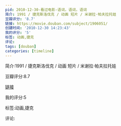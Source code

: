```yaml
---
pid: 2010-12-30-看过电影-语词，语词，语词
简介: 1991 / 捷克斯洛伐克 / 动画 短片 / 米谢拉·帕夫拉托娃
豆瓣评分: '8.7'
链接: https://movie.douban.com/subject/1906051/
创建时间: '2010-12-30 14:23:43'
我的评分: '5'
标签: 动画,捷克
评论:
tags: [douban]
categories: [timeline]
---
```

简介:1991 / 捷克斯洛伐克 / 动画 短片 / 米谢拉·帕夫拉托娃

豆瓣评分:8.7

[链接](https://movie.douban.com/subject/1906051/)

我的评分:5

标签:动画,捷克

评论:

